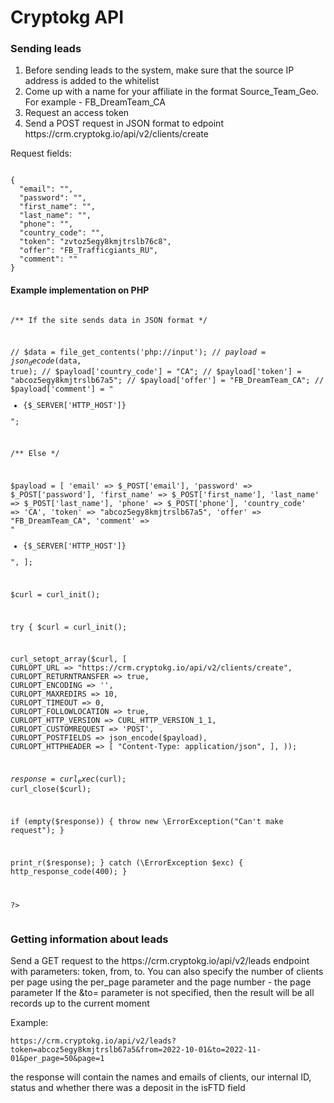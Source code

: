 <h1>Cryptokg API</h1>

<h3>Sending leads</h3>
<ol>
  <li>Before sending leads to the system, make sure that the source IP address is added to the whitelist</li>
  <li>Come up with a name for your affiliate in the format Source_Team_Geo. For example - FB_DreamTeam_CA</li>
  <li>Request an access token</li>
  <li>Send a POST request in JSON format to edpoint https://crm.cryptokg.io/api/v2/clients/create</li>
</ol>

<p>Request fields:</p>
<pre><code>
{
  "email": "", 
  "password": "",
  "first_name": "",
  "last_name": "",
  "phone": "",
  "country_code": "",
  "token": "zvtoz5egy8kmjtrslb76c8",
  "offer": "FB_Trafficgiants_RU",
  "comment": ""
}
</code></pre>

<h4>Example implementation on PHP</h4>
<pre><code>
<?php


/** If the site sends data in JSON format */

// $data = file_get_contents('php://input');
// $payload = json_decode($data, true);
// $payload['country_code'] = "CA";
// $payload['token'] = "abcoz5egy8kmjtrslb67a5";
// $payload['offer'] = "FB_DreamTeam_CA";
// $payload['comment'] = "<ul><li>{$_SERVER['HTTP_HOST']}</li></ul>";

/** Else */

$payload = [
  'email' => $_POST['email'],
  'password' => $_POST['password'],
  'first_name' => $_POST['first_name'],
  'last_name' => $_POST['last_name'],
  'phone' => $_POST['phone'],
  'country_code' => 'CA',
  'token' => "abcoz5egy8kmjtrslb67a5",
  'offer' => "FB_DreamTeam_CA",
  'comment' => "<ul><li>{$_SERVER['HTTP_HOST']}</li></ul>",
];


$curl = curl_init();


try {
  $curl = curl_init();

  curl_setopt_array($curl, [
    CURLOPT_URL => "https://crm.cryptokg.io/api/v2/clients/create",
    CURLOPT_RETURNTRANSFER => true,
    CURLOPT_ENCODING => '',
    CURLOPT_MAXREDIRS => 10,
    CURLOPT_TIMEOUT => 0,
    CURLOPT_FOLLOWLOCATION => true,
    CURLOPT_HTTP_VERSION => CURL_HTTP_VERSION_1_1,
    CURLOPT_CUSTOMREQUEST => 'POST',
    CURLOPT_POSTFIELDS => json_encode($payload),
    CURLOPT_HTTPHEADER => [
      "Content-Type: application/json",
    ],
  ));

  $response = curl_exec($curl);
  curl_close($curl);

  if (empty($response)) {
    throw new \ErrorException("Can't make request");
  }

  print_r($response);
} catch (\ErrorException $exc) {
  http_response_code(400);
}


?>
</code></pre>

<h3>Getting information about leads</h3>
<p>Send a GET request to the https://crm.cryptokg.io/api/v2/leads endpoint with parameters: token, from, to. You can also specify the number of clients per page using the per_page parameter and the page number - the page parameter
If the &to= parameter is not specified, then the result will be all records up to the current moment</p>

<p>Example:</p>
<code>https://crm.cryptokg.io/api/v2/leads?token=abcoz5egy8kmjtrslb67a5&from=2022-10-01&to=2022-11-01&per_page=50&page=1</code>
<p>the response will contain the names and emails of clients, our internal ID, status and whether there was a deposit in the isFTD field</p>
